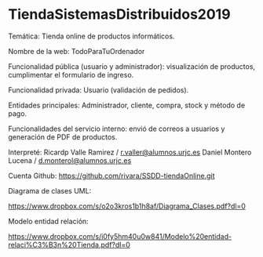 # TiendaSistemasDistribuidos2019

Temática: Tienda online de productos informáticos.

Nombre de la web: TodoParaTuOrdenador

Funcionalidad pública (usuario y administrador): visualización de productos, cumplimentar el formulario de ingreso.

Funcionalidad privada: Usuario (validación de pedidos).

Entidades principales: Administrador, cliente, compra, stock y método de pago.

Funcionalidades del servicio interno: envió de correos a usuarios y generación de PDF de productos.

Interpreté: Ricardp Valle Ramirez / r.valler@alumnos.urjc.es
            Daniel Montero Lucena / d.monterol@alumnos.urjc.es

Cuenta Github: https://github.com/rivara/SSDD-tiendaOnline.git

Diagrama de clases UML:

https://www.dropbox.com/s/o2o3kros1b1h8af/Diagrama_Clases.pdf?dl=0

Modelo entidad relación:

https://www.dropbox.com/s/i0fy5hm40u0w841/Modelo%20entidad-relaci%C3%B3n%20Tienda.pdf?dl=0

